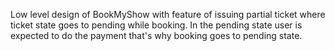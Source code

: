 Low level design of BookMyShow with feature of issuing partial ticket where ticket state goes to pending while booking.
In the pending state user is expected to do the payment that's why booking goes to pending state.
